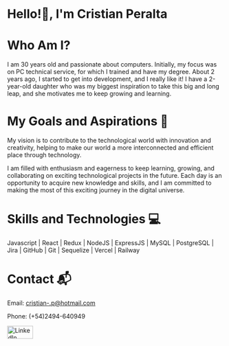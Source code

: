  # Hello!👋, I'm Cristian Peralta

 # Who Am I?

I am 30 years old and  passionate about computers. Initially, my focus was on PC technical service, for which I trained and have my degree. 
About 2 years ago, I started to get into development, and I really like it! I have a 2-year-old daughter who was my biggest inspiration to take this big and long leap, 
 and she motivates me to keep growing and learning.


# My Goals and Aspirations 🚀

My vision is to contribute to the technological world with innovation and creativity, helping to make our world a more interconnected and efficient place through technology.

I am filled with enthusiasm and eagerness to keep learning, growing, and collaborating on exciting technological projects in the future. Each day is an opportunity to acquire new knowledge and skills, and I am committed to making the most of this exciting journey in the digital universe.


# Skills and Technologies 💻

Javascript | React | Redux | NodeJS | ExpressJS | MySQL | PostgreSQL | Jira | GitHub | Git | Sequelize | Vercel | Railway



# Contact 📬


Email: cristian-.p@hotmail.com

Phone: (+54)2494-640949

<a href="https://www.linkedin.com/in/cristianperaltaa/" target="_blank">
  <img src="https://th.bing.com/th/id/OIP.aGsC0wuuVdQM3TNX4wIamgHaEK?pid=ImgDet&rs=1" width="60" height="30" alt="LinkedIn Profile">
</a>




